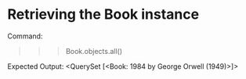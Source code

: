 # Retrieving the Book instance
Command:
>>> Book.objects.all()

Expected Output:
<QuerySet [<Book: 1984 by George Orwell (1949)>]>

